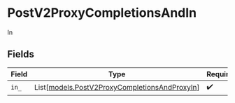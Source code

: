 # PostV2ProxyCompletionsAndIn

In


## Fields

| Field                                                                                          | Type                                                                                           | Required                                                                                       | Description                                                                                    |
| ---------------------------------------------------------------------------------------------- | ---------------------------------------------------------------------------------------------- | ---------------------------------------------------------------------------------------------- | ---------------------------------------------------------------------------------------------- |
| `in_`                                                                                          | List[[models.PostV2ProxyCompletionsAndProxyIn](../models/postv2proxycompletionsandproxyin.md)] | :heavy_check_mark:                                                                             | N/A                                                                                            |